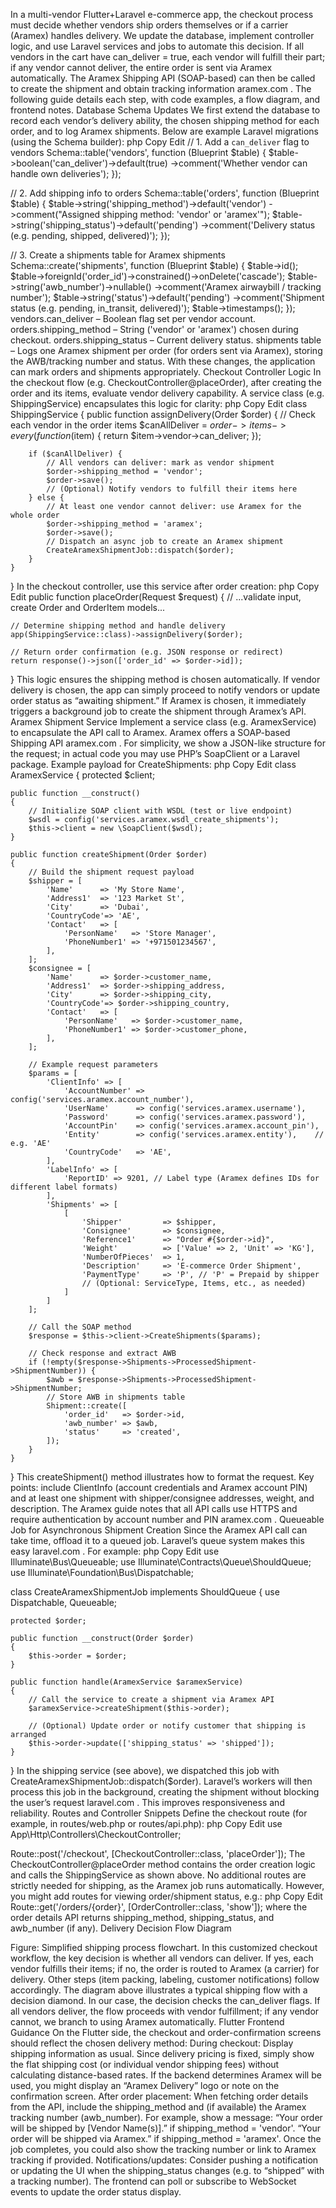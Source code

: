 In a multi-vendor Flutter+Laravel e-commerce app, the checkout process must decide whether vendors ship orders themselves or if a carrier (Aramex) handles delivery. We update the database, implement controller logic, and use Laravel services and jobs to automate this decision. If all vendors in the cart have can_deliver = true, each vendor will fulfill their part; if any vendor cannot deliver, the entire order is sent via Aramex automatically. The Aramex Shipping API (SOAP-based) can then be called to create the shipment and obtain tracking information
aramex.com
. The following guide details each step, with code examples, a flow diagram, and frontend notes.
Database Schema Updates
We first extend the database to record each vendor’s delivery ability, the chosen shipping method for each order, and to log Aramex shipments. Below are example Laravel migrations (using the Schema builder):
php
Copy
Edit
// 1. Add a `can_deliver` flag to vendors
Schema::table('vendors', function (Blueprint $table) {
    $table->boolean('can_deliver')->default(true)
          ->comment('Whether vendor can handle own deliveries');
});

// 2. Add shipping info to orders
Schema::table('orders', function (Blueprint $table) {
    $table->string('shipping_method')->default('vendor')
          ->comment("Assigned shipping method: 'vendor' or 'aramex'");
    $table->string('shipping_status')->default('pending')
          ->comment('Delivery status (e.g. pending, shipped, delivered)');
});

// 3. Create a shipments table for Aramex shipments
Schema::create('shipments', function (Blueprint $table) {
    $table->id();
    $table->foreignId('order_id')->constrained()->onDelete('cascade');
    $table->string('awb_number')->nullable()
          ->comment('Aramex airwaybill / tracking number');
    $table->string('status')->default('pending')
          ->comment('Shipment status (e.g. pending, in_transit, delivered)');
    $table->timestamps();
});
vendors.can_deliver – Boolean flag set per vendor account.
orders.shipping_method – String ('vendor' or 'aramex') chosen during checkout.
orders.shipping_status – Current delivery status.
shipments table – Logs one Aramex shipment per order (for orders sent via Aramex), storing the AWB/tracking number and status.
With these changes, the application can mark orders and shipments appropriately.
Checkout Controller Logic
In the checkout flow (e.g. CheckoutController@placeOrder), after creating the order and its items, evaluate vendor delivery capability. A service class (e.g. ShippingService) encapsulates this logic for clarity:
php
Copy
Edit
class ShippingService
{
    public function assignDelivery(Order $order)
    {
        // Check each vendor in the order items
        $canAllDeliver = $order->items->every(function($item) {
            return $item->vendor->can_deliver;
        });

        if ($canAllDeliver) {
            // All vendors can deliver: mark as vendor shipment
            $order->shipping_method = 'vendor';
            $order->save();
            // (Optional) Notify vendors to fulfill their items here
        } else {
            // At least one vendor cannot deliver: use Aramex for the whole order
            $order->shipping_method = 'aramex';
            $order->save();
            // Dispatch an async job to create an Aramex shipment
            CreateAramexShipmentJob::dispatch($order);
        }
    }
}
In the checkout controller, use this service after order creation:
php
Copy
Edit
public function placeOrder(Request $request)
{
    // ...validate input, create Order and OrderItem models...
    
    // Determine shipping method and handle delivery
    app(ShippingService::class)->assignDelivery($order);

    // Return order confirmation (e.g. JSON response or redirect)
    return response()->json(['order_id' => $order->id]);
}
This logic ensures the shipping method is chosen automatically. If vendor delivery is chosen, the app can simply proceed to notify vendors or update order status as “awaiting shipment.” If Aramex is chosen, it immediately triggers a background job to create the shipment through Aramex’s API.
Aramex Shipment Service
Implement a service class (e.g. AramexService) to encapsulate the API call to Aramex. Aramex offers a SOAP-based Shipping API
aramex.com
. For simplicity, we show a JSON-like structure for the request; in actual code you may use PHP’s SoapClient or a Laravel package. Example payload for CreateShipments:
php
Copy
Edit
class AramexService
{
    protected $client;

    public function __construct()
    {
        // Initialize SOAP client with WSDL (test or live endpoint)
        $wsdl = config('services.aramex.wsdl_create_shipments'); 
        $this->client = new \SoapClient($wsdl);
    }

    public function createShipment(Order $order)
    {
        // Build the shipment request payload
        $shipper = [
            'Name'      => 'My Store Name',
            'Address1'  => '123 Market St',
            'City'      => 'Dubai',
            'CountryCode'=> 'AE',
            'Contact'   => [
                'PersonName'   => 'Store Manager',
                'PhoneNumber1' => '+971501234567',
            ],
        ];
        $consignee = [
            'Name'      => $order->customer_name,
            'Address1'  => $order->shipping_address,
            'City'      => $order->shipping_city,
            'CountryCode'=> $order->shipping_country,
            'Contact'   => [
                'PersonName'   => $order->customer_name,
                'PhoneNumber1' => $order->customer_phone,
            ],
        ];

        // Example request parameters
        $params = [
            'ClientInfo' => [
                'AccountNumber' => config('services.aramex.account_number'),
                'UserName'      => config('services.aramex.username'),
                'Password'      => config('services.aramex.password'),
                'AccountPin'    => config('services.aramex.account_pin'),
                'Entity'        => config('services.aramex.entity'),    // e.g. 'AE'
                'CountryCode'   => 'AE',
            ],
            'LabelInfo' => [
                'ReportID' => 9201, // Label type (Aramex defines IDs for different label formats)
            ],
            'Shipments' => [
                [
                    'Shipper'         => $shipper,
                    'Consignee'       => $consignee,
                    'Reference1'      => "Order #{$order->id}",
                    'Weight'          => ['Value' => 2, 'Unit' => 'KG'],
                    'NumberOfPieces'  => 1,
                    'Description'     => 'E-commerce Order Shipment',
                    'PaymentType'     => 'P', // 'P' = Prepaid by shipper
                    // (Optional: ServiceType, Items, etc., as needed)
                ]
            ]
        ];

        // Call the SOAP method
        $response = $this->client->CreateShipments($params);
        
        // Check response and extract AWB
        if (!empty($response->Shipments->ProcessedShipment->ShipmentNumber)) {
            $awb = $response->Shipments->ProcessedShipment->ShipmentNumber;
            // Store AWB in shipments table
            Shipment::create([
                'order_id'   => $order->id,
                'awb_number' => $awb,
                'status'     => 'created',
            ]);
        }
    }
}
This createShipment() method illustrates how to format the request. Key points: include ClientInfo (account credentials and Aramex account PIN) and at least one shipment with shipper/consignee addresses, weight, and description. The Aramex guide notes that all API calls use HTTPS and require authentication by account number and PIN
aramex.com
.
Queueable Job for Asynchronous Shipment Creation
Since the Aramex API call can take time, offload it to a queued job. Laravel’s queue system makes this easy
laravel.com
. For example:
php
Copy
Edit
use Illuminate\Bus\Queueable;
use Illuminate\Contracts\Queue\ShouldQueue;
use Illuminate\Foundation\Bus\Dispatchable;

class CreateAramexShipmentJob implements ShouldQueue
{
    use Dispatchable, Queueable;

    protected $order;

    public function __construct(Order $order)
    {
        $this->order = $order;
    }

    public function handle(AramexService $aramexService)
    {
        // Call the service to create a shipment via Aramex API
        $aramexService->createShipment($this->order);
        
        // (Optional) Update order or notify customer that shipping is arranged
        $this->order->update(['shipping_status' => 'shipped']);
    }
}
In the shipping service (see above), we dispatched this job with CreateAramexShipmentJob::dispatch($order). Laravel’s workers will then process this job in the background, creating the shipment without blocking the user’s request
laravel.com
. This improves responsiveness and reliability.
Routes and Controller Snippets
Define the checkout route (for example, in routes/web.php or routes/api.php):
php
Copy
Edit
use App\Http\Controllers\CheckoutController;

Route::post('/checkout', [CheckoutController::class, 'placeOrder']);
The CheckoutController@placeOrder method contains the order creation logic and calls the ShippingService as shown above. No additional routes are strictly needed for shipping, as the Aramex job runs automatically. However, you might add routes for viewing order/shipment status, e.g.:
php
Copy
Edit
Route::get('/orders/{order}', [OrderController::class, 'show']);
where the order details API returns shipping_method, shipping_status, and awb_number (if any).
Delivery Decision Flow Diagram


Figure: Simplified shipping process flowchart. In this customized checkout workflow, the key decision is whether all vendors can deliver. If yes, each vendor fulfills their items; if no, the order is routed to Aramex (a carrier) for delivery. Other steps (item packing, labeling, customer notifications) follow accordingly. The diagram above illustrates a typical shipping flow with a decision diamond. In our case, the decision checks the can_deliver flags. If all vendors deliver, the flow proceeds with vendor fulfillment; if any vendor cannot, we branch to using Aramex automatically.
Flutter Frontend Guidance
On the Flutter side, the checkout and order-confirmation screens should reflect the chosen delivery method:
During checkout: Display shipping information as usual. Since delivery pricing is fixed, simply show the flat shipping cost (or individual vendor shipping fees) without calculating distance-based rates. If the backend determines Aramex will be used, you might display an “Aramex Delivery” logo or note on the confirmation screen.
After order placement: When fetching order details from the API, include the shipping_method and (if available) the Aramex tracking number (awb_number). For example, show a message:
“Your order will be shipped by [Vendor Name(s)].” if shipping_method = 'vendor'.
“Your order will be shipped via Aramex.” if shipping_method = 'aramex'.
Once the job completes, you could also show the tracking number or link to Aramex tracking if provided.
Notifications/updates: Consider pushing a notification or updating the UI when the shipping_status changes (e.g. to “shipped” with a tracking number). The frontend can poll or subscribe to WebSocket events to update the order status display.